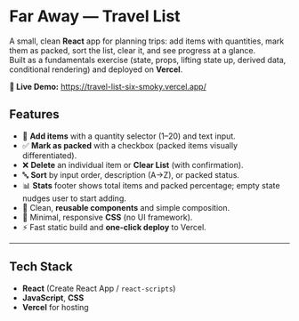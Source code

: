 # Far Away — Travel List

A small, clean **React** app for planning trips: add items with quantities, mark them as packed, sort the list, clear it, and see progress at a glance.  
Built as a fundamentals exercise (state, props, lifting state up, derived data, conditional rendering) and deployed on **Vercel**.

**🔗 Live Demo:** https://travel-list-six-smoky.vercel.app/


## Features

- 🧳 **Add items** with a quantity selector (1–20) and text input.
- ✅ **Mark as packed** with a checkbox (packed items visually differentiated).
- ❌ **Delete** an individual item or **Clear List** (with confirmation).
- 🔤 **Sort** by input order, description (A→Z), or packed status.
- 📊 **Stats** footer shows total items and packed percentage; empty state nudges user to start adding.
- 🧩 Clean, **reusable components** and simple composition.
- 🎨 Minimal, responsive **CSS** (no UI framework).
- ⚡ Fast static build and **one-click deploy** to Vercel.

---

## Tech Stack

- **React** (Create React App / `react-scripts`)
- **JavaScript**, **CSS**
- **Vercel** for hosting
